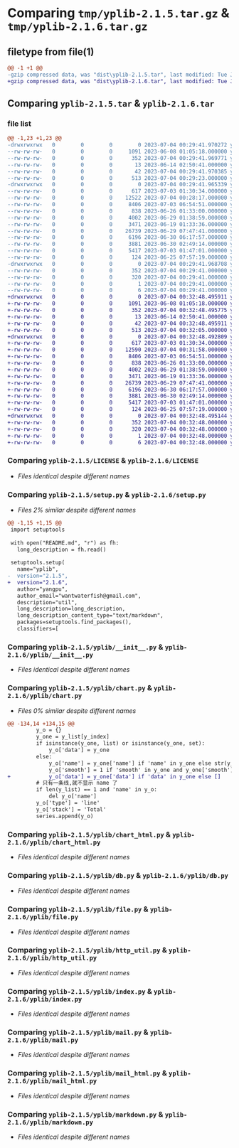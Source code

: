 # Comparing `tmp/yplib-2.1.5.tar.gz` & `tmp/yplib-2.1.6.tar.gz`

## filetype from file(1)

```diff
@@ -1 +1 @@
-gzip compressed data, was "dist\yplib-2.1.5.tar", last modified: Tue Jul  4 00:29:41 2023, max compression
+gzip compressed data, was "dist\yplib-2.1.6.tar", last modified: Tue Jul  4 00:32:48 2023, max compression
```

## Comparing `yplib-2.1.5.tar` & `yplib-2.1.6.tar`

### file list

```diff
@@ -1,23 +1,23 @@
-drwxrwxrwx   0        0        0        0 2023-07-04 00:29:41.970272 yplib-2.1.5/
--rw-rw-rw-   0        0        0     1091 2023-06-08 01:05:18.000000 yplib-2.1.5/LICENSE
--rw-rw-rw-   0        0        0      352 2023-07-04 00:29:41.969771 yplib-2.1.5/PKG-INFO
--rw-rw-rw-   0        0        0       13 2023-06-14 02:50:41.000000 yplib-2.1.5/README.md
--rw-rw-rw-   0        0        0       42 2023-07-04 00:29:41.970385 yplib-2.1.5/setup.cfg
--rw-rw-rw-   0        0        0      513 2023-07-04 00:29:23.000000 yplib-2.1.5/setup.py
-drwxrwxrwx   0        0        0        0 2023-07-04 00:29:41.965339 yplib-2.1.5/yplib/
--rw-rw-rw-   0        0        0      617 2023-07-03 01:30:34.000000 yplib-2.1.5/yplib/__init__.py
--rw-rw-rw-   0        0        0    12522 2023-07-04 00:28:17.000000 yplib-2.1.5/yplib/chart.py
--rw-rw-rw-   0        0        0     8406 2023-07-03 06:54:51.000000 yplib-2.1.5/yplib/chart_html.py
--rw-rw-rw-   0        0        0      838 2023-06-26 01:33:00.000000 yplib-2.1.5/yplib/db.py
--rw-rw-rw-   0        0        0     4002 2023-06-29 01:38:59.000000 yplib-2.1.5/yplib/file.py
--rw-rw-rw-   0        0        0     3471 2023-06-19 01:33:36.000000 yplib-2.1.5/yplib/http_util.py
--rw-rw-rw-   0        0        0    26739 2023-06-29 07:47:41.000000 yplib-2.1.5/yplib/index.py
--rw-rw-rw-   0        0        0     6196 2023-06-30 06:17:57.000000 yplib-2.1.5/yplib/mail.py
--rw-rw-rw-   0        0        0     3881 2023-06-30 02:49:14.000000 yplib-2.1.5/yplib/mail_html.py
--rw-rw-rw-   0        0        0     5417 2023-07-03 01:47:01.000000 yplib-2.1.5/yplib/markdown.py
--rw-rw-rw-   0        0        0      124 2023-06-25 07:57:19.000000 yplib-2.1.5/yplib/temp.py
-drwxrwxrwx   0        0        0        0 2023-07-04 00:29:41.968708 yplib-2.1.5/yplib.egg-info/
--rw-rw-rw-   0        0        0      352 2023-07-04 00:29:41.000000 yplib-2.1.5/yplib.egg-info/PKG-INFO
--rw-rw-rw-   0        0        0      320 2023-07-04 00:29:41.000000 yplib-2.1.5/yplib.egg-info/SOURCES.txt
--rw-rw-rw-   0        0        0        1 2023-07-04 00:29:41.000000 yplib-2.1.5/yplib.egg-info/dependency_links.txt
--rw-rw-rw-   0        0        0        6 2023-07-04 00:29:41.000000 yplib-2.1.5/yplib.egg-info/top_level.txt
+drwxrwxrwx   0        0        0        0 2023-07-04 00:32:48.495911 yplib-2.1.6/
+-rw-rw-rw-   0        0        0     1091 2023-06-08 01:05:18.000000 yplib-2.1.6/LICENSE
+-rw-rw-rw-   0        0        0      352 2023-07-04 00:32:48.495775 yplib-2.1.6/PKG-INFO
+-rw-rw-rw-   0        0        0       13 2023-06-14 02:50:41.000000 yplib-2.1.6/README.md
+-rw-rw-rw-   0        0        0       42 2023-07-04 00:32:48.495911 yplib-2.1.6/setup.cfg
+-rw-rw-rw-   0        0        0      513 2023-07-04 00:32:05.000000 yplib-2.1.6/setup.py
+drwxrwxrwx   0        0        0        0 2023-07-04 00:32:48.492809 yplib-2.1.6/yplib/
+-rw-rw-rw-   0        0        0      617 2023-07-03 01:30:34.000000 yplib-2.1.6/yplib/__init__.py
+-rw-rw-rw-   0        0        0    12590 2023-07-04 00:31:58.000000 yplib-2.1.6/yplib/chart.py
+-rw-rw-rw-   0        0        0     8406 2023-07-03 06:54:51.000000 yplib-2.1.6/yplib/chart_html.py
+-rw-rw-rw-   0        0        0      838 2023-06-26 01:33:00.000000 yplib-2.1.6/yplib/db.py
+-rw-rw-rw-   0        0        0     4002 2023-06-29 01:38:59.000000 yplib-2.1.6/yplib/file.py
+-rw-rw-rw-   0        0        0     3471 2023-06-19 01:33:36.000000 yplib-2.1.6/yplib/http_util.py
+-rw-rw-rw-   0        0        0    26739 2023-06-29 07:47:41.000000 yplib-2.1.6/yplib/index.py
+-rw-rw-rw-   0        0        0     6196 2023-06-30 06:17:57.000000 yplib-2.1.6/yplib/mail.py
+-rw-rw-rw-   0        0        0     3881 2023-06-30 02:49:14.000000 yplib-2.1.6/yplib/mail_html.py
+-rw-rw-rw-   0        0        0     5417 2023-07-03 01:47:01.000000 yplib-2.1.6/yplib/markdown.py
+-rw-rw-rw-   0        0        0      124 2023-06-25 07:57:19.000000 yplib-2.1.6/yplib/temp.py
+drwxrwxrwx   0        0        0        0 2023-07-04 00:32:48.495144 yplib-2.1.6/yplib.egg-info/
+-rw-rw-rw-   0        0        0      352 2023-07-04 00:32:48.000000 yplib-2.1.6/yplib.egg-info/PKG-INFO
+-rw-rw-rw-   0        0        0      320 2023-07-04 00:32:48.000000 yplib-2.1.6/yplib.egg-info/SOURCES.txt
+-rw-rw-rw-   0        0        0        1 2023-07-04 00:32:48.000000 yplib-2.1.6/yplib.egg-info/dependency_links.txt
+-rw-rw-rw-   0        0        0        6 2023-07-04 00:32:48.000000 yplib-2.1.6/yplib.egg-info/top_level.txt
```

### Comparing `yplib-2.1.5/LICENSE` & `yplib-2.1.6/LICENSE`

 * *Files identical despite different names*

### Comparing `yplib-2.1.5/setup.py` & `yplib-2.1.6/setup.py`

 * *Files 2% similar despite different names*

```diff
@@ -1,15 +1,15 @@
 import setuptools
 
 with open("README.md", "r") as fh:
   long_description = fh.read()
 
 setuptools.setup(
   name="yplib",
-  version="2.1.5",
+  version="2.1.6",
   author="yangpu",
   author_email="wantwaterfish@gmail.com",
   description="util",
   long_description=long_description,
   long_description_content_type="text/markdown",
   packages=setuptools.find_packages(),
   classifiers=[
```

### Comparing `yplib-2.1.5/yplib/__init__.py` & `yplib-2.1.6/yplib/__init__.py`

 * *Files identical despite different names*

### Comparing `yplib-2.1.5/yplib/chart.py` & `yplib-2.1.6/yplib/chart.py`

 * *Files 0% similar despite different names*

```diff
@@ -134,14 +134,15 @@
         y_o = {}
         y_one = y_list[y_index]
         if isinstance(y_one, list) or isinstance(y_one, set):
             y_o['data'] = y_one
         else:
             y_o['name'] = y_one['name'] if 'name' in y_one else str(y_index) + '_' + random_letter(3)
             y_o['smooth'] = 1 if 'smooth' in y_one and y_one['smooth'] else 0
+            y_o['data'] = y_one['data'] if 'data' in y_one else []
         # 只有一条线,就不显示 name 了
         if len(y_list) == 1 and 'name' in y_o:
             del y_o['name']
         y_o['type'] = 'line'
         y_o['stack'] = 'Total'
         series.append(y_o)
```

### Comparing `yplib-2.1.5/yplib/chart_html.py` & `yplib-2.1.6/yplib/chart_html.py`

 * *Files identical despite different names*

### Comparing `yplib-2.1.5/yplib/db.py` & `yplib-2.1.6/yplib/db.py`

 * *Files identical despite different names*

### Comparing `yplib-2.1.5/yplib/file.py` & `yplib-2.1.6/yplib/file.py`

 * *Files identical despite different names*

### Comparing `yplib-2.1.5/yplib/http_util.py` & `yplib-2.1.6/yplib/http_util.py`

 * *Files identical despite different names*

### Comparing `yplib-2.1.5/yplib/index.py` & `yplib-2.1.6/yplib/index.py`

 * *Files identical despite different names*

### Comparing `yplib-2.1.5/yplib/mail.py` & `yplib-2.1.6/yplib/mail.py`

 * *Files identical despite different names*

### Comparing `yplib-2.1.5/yplib/mail_html.py` & `yplib-2.1.6/yplib/mail_html.py`

 * *Files identical despite different names*

### Comparing `yplib-2.1.5/yplib/markdown.py` & `yplib-2.1.6/yplib/markdown.py`

 * *Files identical despite different names*

